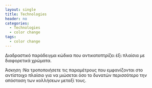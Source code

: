 ```yaml
---
layout: single
title: Technologies 
header: no
categories:
  - Technologies
  - color change
tags:
  - color change
---
```



Διαδραστικό παράδειγμα κώδικα που αντικατοπτρίζει έξι πλαίσια με διαφορετικά χρώματα.



Άσκηση :Να τροποποιήσετε τις παραμέτρους που εμφανίζονται στο αντίστοιχο πλαίσιο για να μιώσεται όσο το δυνατών περισσότερο την απόσταση των κολλήσεων μεταξί τους.





